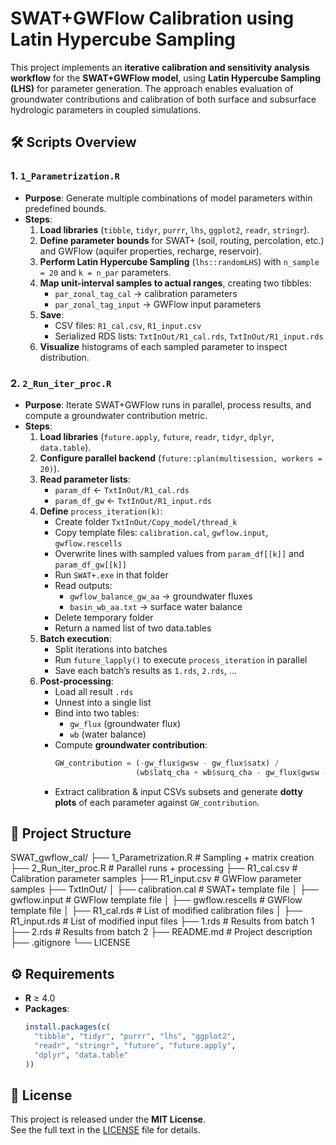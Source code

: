 # SWAT+GWFlow Calibration using Latin Hypercube Sampling

This project implements an **iterative calibration and sensitivity analysis workflow** for the **SWAT+GWFlow model**, using **Latin Hypercube Sampling (LHS)** for parameter generation. The approach enables evaluation of groundwater contributions and calibration of both surface and subsurface hydrologic parameters in coupled simulations.

## 🛠️ Scripts Overview

### 1. `1_Parametrization.R`

- **Purpose**: Generate multiple combinations of model parameters within predefined bounds.
- **Steps**:
  1. **Load libraries** (`tibble`, `tidyr`, `purrr`, `lhs`, `ggplot2`, `readr`, `stringr`).
  2. **Define parameter bounds** for SWAT+ (soil, routing, percolation, etc.) and GWFlow (aquifer properties, recharge, reservoir).
  3. **Perform Latin Hypercube Sampling** (`lhs::randomLHS`) with `n_sample = 20` and `k = n_par` parameters.
  4. **Map unit-interval samples to actual ranges**, creating two tibbles:
     - `par_zonal_tag_cal` → calibration parameters
     - `par_zonal_tag_input` → GWFlow input parameters
  5. **Save**:
     - CSV files: `R1_cal.csv`, `R1_input.csv`
     - Serialized RDS lists: `TxtInOut/R1_cal.rds`, `TxtInOut/R1_input.rds`
  6. **Visualize** histograms of each sampled parameter to inspect distribution.

### 2. `2_Run_iter_proc.R`

- **Purpose**: Iterate SWAT+GWFlow runs in parallel, process results, and compute a groundwater contribution metric.
- **Steps**:
  1. **Load libraries** (`future.apply`, `future`, `readr`, `tidyr`, `dplyr`, `data.table`).
  2. **Configure parallel backend** (`future::plan(multisession, workers = 20)`).
  3. **Read parameter lists**:  
     - `param_df`  ← `TxtInOut/R1_cal.rds`  
     - `param_df_gw` ← `TxtInOut/R1_input.rds`
  4. **Define** `process_iteration(k)`:
     - Create folder `TxtInOut/Copy_model/thread_k`
     - Copy template files: `calibration.cal`, `gwflow.input`, `gwflow.rescells`
     - Overwrite lines with sampled values from `param_df[[k]]` and `param_df_gw[[k]]`
     - Run `SWAT+.exe` in that folder
     - Read outputs:
       - `gwflow_balance_gw_aa` → groundwater fluxes
       - `basin_wb_aa.txt` → surface water balance
     - Delete temporary folder
     - Return a named list of two data.tables
  5. **Batch execution**:
     - Split iterations into batches
     - Run `future_lapply()` to execute `process_iteration` in parallel
     - Save each batch’s results as `1.rds`, `2.rds`, …
  6. **Post‑processing**:
     - Load all result `.rds`
     - Unnest into a single list
     - Bind into two tables: 
       - `gw_flux` (groundwater flux)
       - `wb` (water balance)
     - Compute **groundwater contribution**:
       ```r
       GW_contribution = (-gw_flux$gwsw - gw_flux$satx) /
                         (wb$latq_cha + wb$surq_cha - gw_flux$gwsw - gw_flux$satx)
       ```
     - Extract calibration & input CSVs subsets and generate **dotty plots** of each parameter against `GW_contribution`.

## 📂 Project Structure
SWAT_gwflow_cal/
├── 1_Parametrization.R # Sampling + matrix creation
├── 2_Run_iter_proc.R # Parallel runs + processing
├── R1_cal.csv # Calibration parameter samples
├── R1_input.csv # GWFlow parameter samples
├── TxtInOut/
│ ├── calibration.cal # SWAT+ template file
│ ├── gwflow.input # GWFlow template file
│ ├── gwflow.rescells # GWFlow template file
│ ├── R1_cal.rds # List of modified calibration files
│ ├── R1_input.rds # List of modified input files
├── 1.rds # Results from batch 1
├── 2.rds # Results from batch 2
├── README.md # Project description
├── .gitignore
└── LICENSE

## ⚙️ Requirements

- **R** ≥ 4.0  
- **Packages**:
  ```r
  install.packages(c(
    "tibble", "tidyr", "purrr", "lhs", "ggplot2", 
    "readr", "stringr", "future", "future.apply", 
    "dplyr", "data.table"
  ))
  
## 📝 License

This project is released under the **MIT License**.  
See the full text in the [LICENSE](LICENSE) file for details.